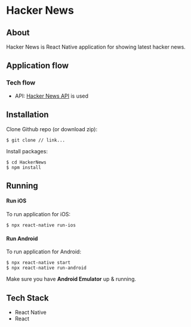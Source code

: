 # Hacker News

## About

Hacker News is React Native application for showing latest hacker news.

## Application flow

### Tech flow
- API: [Hacker News API](https://github.com/HackerNews/API) is used
 

## Installation

Clone Github repo (or download zip):
```
$ git clone // link...
```

Install packages:
```
$ cd HackerNews
$ npm install
```

## Running

#### Run iOS

To run application for iOS:
```
$ npx react-native run-ios
```

#### Run Android

To run application for Android:
```
$ npx react-native start
$ npx react-native run-android
```

Make sure you have **Android Emulator** up & running.

## Tech Stack

- React Native
- React
